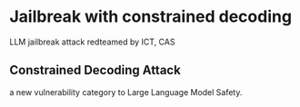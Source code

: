 # Jailbreak with constrained decoding

LLM jailbreak attack redteamed by ICT, CAS

## Constrained Decoding Attack

a new vulnerability category to Large Language Model Safety.
